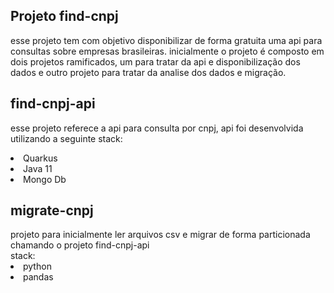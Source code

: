 ## Projeto find-cnpj
esse projeto tem com objetivo disponibilizar de forma gratuita uma api para consultas sobre empresas brasileiras.
inicialmente o projeto é composto em dois projetos ramificados, um para tratar da api e disponibilização dos dados
e outro projeto para tratar da analise dos dados e migração.

<h2>find-cnpj-api</h2>
<p>esse projeto referece a api para consulta por cnpj, api foi desenvolvida utilizando a seguinte stack:
<li>Quarkus</li>
<li>Java 11</li>
<li>Mongo Db</li> 

<h2>migrate-cnpj</h2> 
projeto para inicialmente ler arquivos csv e migrar de forma particionada chamando o projeto find-cnpj-api <br>
stack:
<li> python
<li> pandas
 
